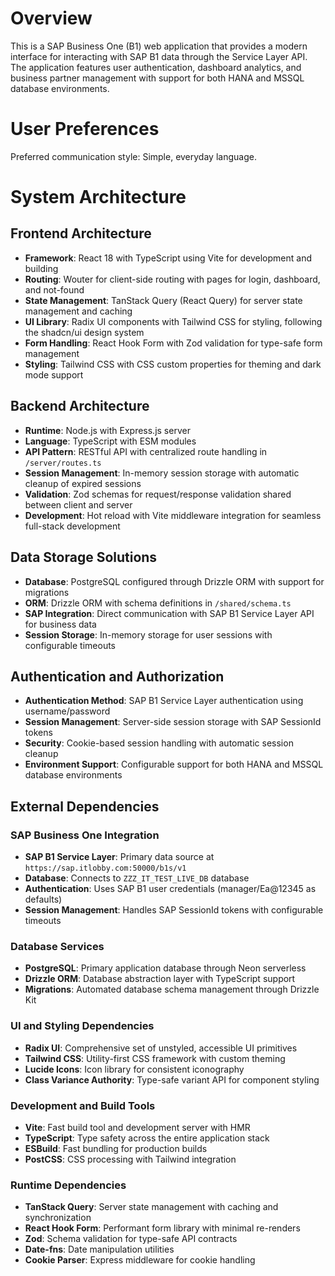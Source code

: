 # Overview

This is a SAP Business One (B1) web application that provides a modern interface for interacting with SAP B1 data through the Service Layer API. The application features user authentication, dashboard analytics, and business partner management with support for both HANA and MSSQL database environments.

# User Preferences

Preferred communication style: Simple, everyday language.

# System Architecture

## Frontend Architecture
- **Framework**: React 18 with TypeScript using Vite for development and building
- **Routing**: Wouter for client-side routing with pages for login, dashboard, and not-found
- **State Management**: TanStack Query (React Query) for server state management and caching
- **UI Library**: Radix UI components with Tailwind CSS for styling, following the shadcn/ui design system
- **Form Handling**: React Hook Form with Zod validation for type-safe form management
- **Styling**: Tailwind CSS with CSS custom properties for theming and dark mode support

## Backend Architecture
- **Runtime**: Node.js with Express.js server
- **Language**: TypeScript with ESM modules
- **API Pattern**: RESTful API with centralized route handling in `/server/routes.ts`
- **Session Management**: In-memory session storage with automatic cleanup of expired sessions
- **Validation**: Zod schemas for request/response validation shared between client and server
- **Development**: Hot reload with Vite middleware integration for seamless full-stack development

## Data Storage Solutions
- **Database**: PostgreSQL configured through Drizzle ORM with support for migrations
- **ORM**: Drizzle ORM with schema definitions in `/shared/schema.ts`
- **SAP Integration**: Direct communication with SAP B1 Service Layer API for business data
- **Session Storage**: In-memory storage for user sessions with configurable timeouts

## Authentication and Authorization
- **Authentication Method**: SAP B1 Service Layer authentication using username/password
- **Session Management**: Server-side session storage with SAP SessionId tokens
- **Security**: Cookie-based session handling with automatic session cleanup
- **Environment Support**: Configurable support for both HANA and MSSQL database environments

## External Dependencies

### SAP Business One Integration
- **SAP B1 Service Layer**: Primary data source at `https://sap.itlobby.com:50000/b1s/v1`
- **Database**: Connects to `ZZZ_IT_TEST_LIVE_DB` database
- **Authentication**: Uses SAP B1 user credentials (manager/Ea@12345 as defaults)
- **Session Management**: Handles SAP SessionId tokens with configurable timeouts

### Database Services
- **PostgreSQL**: Primary application database through Neon serverless
- **Drizzle ORM**: Database abstraction layer with TypeScript support
- **Migrations**: Automated database schema management through Drizzle Kit

### UI and Styling Dependencies
- **Radix UI**: Comprehensive set of unstyled, accessible UI primitives
- **Tailwind CSS**: Utility-first CSS framework with custom theming
- **Lucide Icons**: Icon library for consistent iconography
- **Class Variance Authority**: Type-safe variant API for component styling

### Development and Build Tools
- **Vite**: Fast build tool and development server with HMR
- **TypeScript**: Type safety across the entire application stack
- **ESBuild**: Fast bundling for production builds
- **PostCSS**: CSS processing with Tailwind integration

### Runtime Dependencies
- **TanStack Query**: Server state management with caching and synchronization
- **React Hook Form**: Performant form library with minimal re-renders
- **Zod**: Schema validation for type-safe API contracts
- **Date-fns**: Date manipulation utilities
- **Cookie Parser**: Express middleware for cookie handling